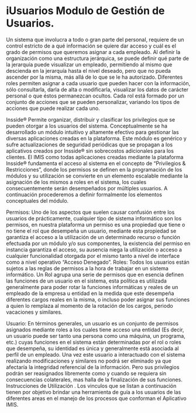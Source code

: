# iUsuarios Modulo de Gestión de Usuarios.

Un sistema que involucra a todo o gran parte del personal, requiere de un control estricto de a qué información se quiere dar 
acceso y cuál es el grado de permisos que queremos asignar a cada empleado. Al definir la organización como una estructura 
jerárquica, se puede definir qué parte de la jerarquía puede visualizar un empleado, permitiendo al mismo que descienda en la 
jerarquía hasta el nivel deseado, pero que no pueda ascender por la misma, más allá de lo que se le ha autorizado. Diferentes 
roles permiten asignar a cada usuario que pueden hacer con la información, sólo consultarla, darla de alta o modificarla, 
visualizar los datos de carácter personal o que éstos permanezcan ocultos. Cada rol está formado por un conjunto de acciones 
que se pueden personalizar, variando los tipos de acciones que puede realizar cada uno.

Insside® Permite organizar, distribuir y clasificar los privilegios que se pueden otorgar a los usuarios del sistema. 
Conceptualmente se ha desarrollado un módulo intuitivo y altamente efectivo para gestionar las diversas aplicaciones creadas 
en la plataforma. Este módulo es genérico y sufre actualizaciones de seguridad periódicas que se propagan a los aplicativos 
creados por Insside® sin sobrecostos adicionales para los clientes. El IMIS como todas aplicaciones creadas mediante la 
plataforma Insside® fundamenta el acceso al sistema en el concepto de “Privilegios & Restricciones”, donde los permisos se 
definen en la programación de los módulos y su utilización se convierte en un elemento escalable mediante la asignación de los 
mismos a roles en el sistema, los cuales consecuentemente serán desempeñados por múltiples usuarios. A continuación procederemos 
a definir formalmente los elementos conceptuales del módulo.

Permisos: Uno de los aspectos que suelen causar confusión entre los usuarios de prácticamente, cualquier tipo de sistema 
informático son los permisos, en nuestra plataforma un permiso es una propiedad que tiene o no tiene el rol que desempeña un 
usuario, mediante esta propiedad se garantiza el acceso a la utilización de un determinado recurso o función efectuada por un 
módulo y/o sus componentes, la existencia del permiso en instancia garantiza el acceso, su ausencia niega la utilización o 
acceso a cualquier funcionalidad otorgada por el mismo tanto a nivel de interface como a nivel operativo “Acceso Denegado”.
Roles: Todos los usuarios están sujetos a las reglas de permisos a la hora de trabajar en un sistema informático. Un Rol 
agrupa una serie de permisos que en esencia definen las funciones de un usuario en el sistema, esta política es utilizada 
generalmente para poder rotar la funciones informáticas y reales de un empleado de la empresa u entidad en la medida que 
este desempeña diferentes cargos reales en la misma, o incluso poder asignar sus funciones a quien lo remplaza al momento 
de la rotación de los cargos, periodo vacaciones y similares.

Usuario: En términos generales, un usuario es un conjunto de permisos asignados mediante roles a los cuales tiene acceso una entidad (Es decir, un usuario puede ser tanto una persona como una máquina, un programa, etc.) cuyas funciones en el sistema están determinadas por el rol o roles que desempeña, su identidad es única y generalmente está asociada al perfil de un empleado. Una vez este usuario a interactuado con el sistema realizando modificaciones y similares no podrá ser eliminado ya que afectaría la integridad referencial de la información. Pero sus privilegios podrán ser reasignados libremente como y cuando se requiera sin consecuencias colaterales, mas halla de la finalización de sus funciones.
Instrucciones de Utilización
.
Los vinculos que se listan a continuación tienen por objetivo brindar una herramienta de guía a los usuarios de las diferentes areas en el manejo de los procesos que conforman el Aplicativo IMIS.
